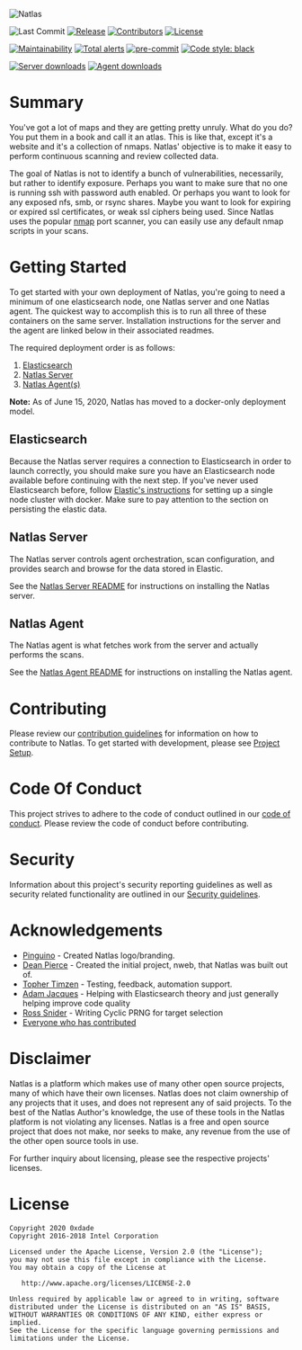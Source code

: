 ![Natlas](https://0xda.de/img/natlas-1000px.png)

![Last Commit](https://img.shields.io/github/last-commit/natlas/natlas.svg)
[![Release](https://img.shields.io/github/release/natlas/natlas.svg)](https://github.com/natlas/natlas/releases/latest)
[![Contributors](https://img.shields.io/github/contributors/natlas/natlas.svg)](https://github.com/natlas/natlas/graphs/contributors)
[![License](https://img.shields.io/badge/license-Apache%202-blue.svg?style=flat)](LICENSE)

[![Maintainability](https://api.codeclimate.com/v1/badges/321141e5cf7426874cd7/maintainability)](https://codeclimate.com/github/natlas/natlas/maintainability)
[![Total alerts](https://img.shields.io/lgtm/alerts/g/natlas/natlas.svg?logo=lgtm&logoWidth=18)](https://lgtm.com/projects/g/natlas/natlas/alerts/)
[![pre-commit](https://img.shields.io/badge/pre--commit-enabled-brightgreen?logo=pre-commit&logoColor=white)](https://github.com/pre-commit/pre-commit)
[![Code style: black](https://img.shields.io/badge/code%20style-black-000000.svg)](https://github.com/psf/black)

[![Server downloads](https://img.shields.io/docker/pulls/natlas/server?label=server%20downloads&logo=docker)](https://hub.docker.com/repository/docker/natlas/server)
[![Agent downloads](https://img.shields.io/docker/pulls/natlas/agent?label=agent%20downloads&logo=docker)](https://hub.docker.com/repository/docker/natlas/agent)

# Summary

You've got a lot of maps and they are getting pretty unruly. What do you do? You put them in a book and call it an atlas. This is like that, except it's a website and it's a collection of nmaps. Natlas' objective is to make it easy to perform continuous scanning and review collected data.

The goal of Natlas is not to identify a bunch of vulnerabilities, necessarily, but rather to identify exposure. Perhaps you want to make sure that no one is running ssh with password auth enabled. Or perhaps you want to look for any exposed nfs, smb, or rsync shares. Maybe you want to look for expiring or expired ssl certificates, or weak ssl ciphers being used. Since Natlas uses the popular [nmap](https://nmap.org) port scanner, you can easily use any default nmap scripts in your scans.

# Getting Started

To get started with your own deployment of Natlas, you're going to need a minimum of one elasticsearch node, one Natlas server and one Natlas agent. The quickest way to accomplish this is to run all three of these containers on the same server. Installation instructions for the server and the agent are linked below in their associated readmes.

The required deployment order is as follows:

1) [Elasticsearch](#Elasticsearch)
2) [Natlas Server](#Natlas-server)
3) [Natlas Agent(s)](#Natlas-agent)

**Note:** As of June 15, 2020, Natlas has moved to a docker-only deployment model.

## Elasticsearch

Because the Natlas server requires a connection to Elasticsearch in order to launch correctly, you should make sure you have an Elasticsearch node available before continuing with the next step. If you've never used Elasticsearch before, follow [Elastic's instructions](https://www.elastic.co/guide/en/elasticsearch/reference/current/docker.html) for setting up a single node cluster with docker. Make sure to pay attention to the section on persisting the elastic data.

## Natlas Server

The Natlas server controls agent orchestration, scan configuration, and provides search and browse for the data stored in Elastic.

See the [Natlas Server README](natlas-server#installation-production) for instructions on installing the Natlas server.

## Natlas Agent

The Natlas agent is what fetches work from the server and actually performs the scans.

See the [Natlas Agent README](natlas-agent#installation-production) for instructions on installing the Natlas agent.

# Contributing

Please review our [contribution guidelines](CONTRIBUTING.md) for information on how to contribute to Natlas. To get started with development, please see [Project Setup](CONTRIBUTING.md#project-setup).

# Code Of Conduct

This project strives to adhere to the code of conduct outlined in our [code of conduct](CODE_OF_CONDUCT.md). Please review the code of conduct before contributing.

# Security

Information about this project's security reporting guidelines as well as security related functionality are outlined in our [Security guidelines](SECURITY.md).

# Acknowledgements

* [Pinguino](http://www.pinguinokolb.com/) - Created Natlas logo/branding.
* [Dean Pierce](https://github.com/pierce403) - Created the initial project, nweb, that Natlas was built out of.
* [Topher Timzen](https://github.com/tophertimzen) - Testing, feedback, automation support.
* [Adam Jacques](https://github.com/ajacques) - Helping with Elasticsearch theory and just generally helping improve code quality
* [Ross Snider](https://github.com/rosswsnider) - Writing Cyclic PRNG for target selection
* [Everyone who has contributed](https://github.com/natlas/natlas/graphs/contributors)

# Disclaimer

Natlas is a platform which makes use of many other open source projects, many of which have their own licenses. Natlas does not claim ownership of any projects that it uses, and does not represent any of said projects. To the best of the Natlas Author's knowledge, the use of these tools in the Natlas platform is not violating any licenses. Natlas is a free and open source project that does not make, nor seeks to make, any revenue from the use of the other open source tools in use.

For further inquiry about licensing, please see the respective projects' licenses.

# License

```text
Copyright 2020 0xdade
Copyright 2016-2018 Intel Corporation

Licensed under the Apache License, Version 2.0 (the "License");
you may not use this file except in compliance with the License.
You may obtain a copy of the License at

   http://www.apache.org/licenses/LICENSE-2.0

Unless required by applicable law or agreed to in writing, software
distributed under the License is distributed on an "AS IS" BASIS,
WITHOUT WARRANTIES OR CONDITIONS OF ANY KIND, either express or implied.
See the License for the specific language governing permissions and
limitations under the License.
```
